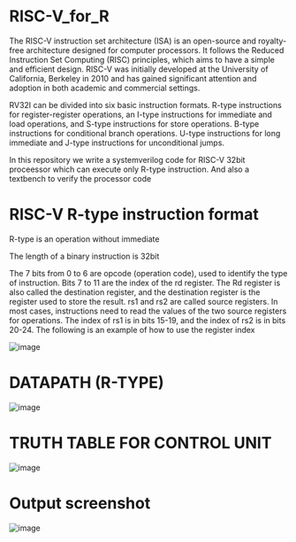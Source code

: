 # RISC-V_for_R
The RISC-V instruction set architecture (ISA) is an open-source and royalty-free architecture designed for computer processors. It follows the Reduced Instruction Set Computing (RISC) principles, which aims to have a simple and efficient design. RISC-V was initially developed at the University of California, Berkeley in 2010 and has gained significant attention and adoption in both academic and commercial settings.

RV32I can be divided into six basic instruction formats. R-type instructions for register-register operations, an I-type instructions for immediate and load operations, and S-type instructions for store operations. B-type instructions for conditional branch operations. U-type instructions for long immediate and J-type instructions for unconditional jumps.

In this repository we write a systemverilog code for RISC-V 32bit proceessor which can execute only R-type instruction. And also a textbench to verify the processor code

# RISC-V R-type instruction format

R-type is an operation without immediate

The length of a binary instruction is 32bit

The 7 bits from 0 to 6 are opcode (operation code), used to identify the type of instruction. Bits 7 to 11 are the index of the rd register. The Rd register is also called the destination register, and the destination register is the register used to store the result. rs1 and rs2 are called source registers. In most cases, instructions need to read the values of the two source registers for operations. The index of rs1 is in bits 15-19, and the index of rs2 is in bits 20-24. The following is an example of how to use the register index

![image](https://github.com/RohithNagesh/RISC-V_for_R/assets/103078929/f1158c56-cbb8-4d6c-aa98-72a4d5ddd76e)

# DATAPATH (R-TYPE)
![image](https://github.com/RohithNagesh/RISC-V_for_R/assets/103078929/d8484f29-7eb2-4c07-9c0a-98635bf87604)

# TRUTH TABLE FOR CONTROL UNIT
![image](https://github.com/RohithNagesh/RISC-V_for_R/assets/103078929/2f4d4857-4aad-410a-8832-e8bc6f771953)

# Output screenshot
![image](https://github.com/RohithNagesh/RISC-V_for_R/assets/103078929/5a43539f-649a-439e-b59a-bb896b2868ae)


